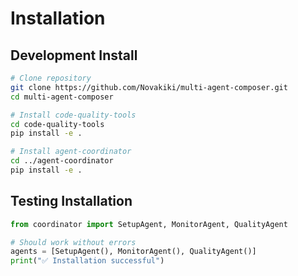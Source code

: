 # Installation

## Development Install

```bash
# Clone repository
git clone https://github.com/Novakiki/multi-agent-composer.git
cd multi-agent-composer

# Install code-quality-tools
cd code-quality-tools
pip install -e .

# Install agent-coordinator
cd ../agent-coordinator
pip install -e .
```

## Testing Installation

```python
from coordinator import SetupAgent, MonitorAgent, QualityAgent

# Should work without errors
agents = [SetupAgent(), MonitorAgent(), QualityAgent()]
print("✅ Installation successful")
``` 